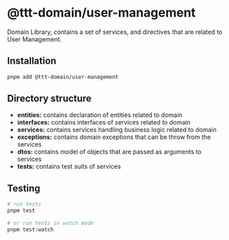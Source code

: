 # @ttt-domain/user-management

Domain Library, contains a set of services, and directives that are related to User Management.

## Installation

```bash
pnpm add @ttt-domain/user-management
```

## Directory structure

- **entities:** contains declaration of entities related to domain
- **interfaces:** contains interfaces of services related to domain
- **services:** contains services handling business logic related to domain
- **exceptions:** contains domain exceptions that can be throw from the services
- **dtos:** contains model of objects that are passed as arguments to services
- **tests:** contains test suits of services

## Testing

```bash
# run tests
pnpm test

# or run tests in watch mode
pnpm test:watch
```
